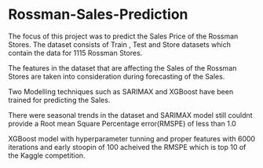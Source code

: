 # Rossman-Sales-Prediction
The focus of this project was to predict the Sales Price of the Rossman Stores.
The dataset consists of Train , Test and Store datasets which contain the data for 1115 Rossman Stores.

The features in the dataset that are affecting the Sales of the Rossman Stores are taken into consideration during forecasting of the Sales.

Two Modelling techniques such as SARIMAX and XGBoost have been trained for predicting the Sales.

There were seasonal trends in the dataset and SARIMAX model still couldnt provide a Root mean Square Percentage error(RMSPE) of less than 1.0

XGBoost model with hyperparameter tunning and proper features with 6000 iterations and early stoopin of 100 acheived the RMSPE which is top 10 of the Kaggle competition.
